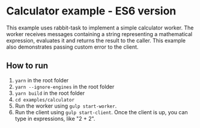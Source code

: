 
# Calculator example - ES6 version
This example uses rabbit-task to implement a simple calculator worker.
The worker receives messages containing a string representing a mathematical expression, evaluates it and returns the result to the caller.
This example also demonstrates passing custom error to the client.

## How to run
1. `yarn` in the root folder
2. `yarn --ignore-engines` in the root folder
3. `yarn build` in the root folder
4. `cd examples/calculator`
5. Run the worker using `gulp start-worker`.
6. Run the client using `gulp start-client`. Once the client is up, you can type in expressions, like "2 + 2".
